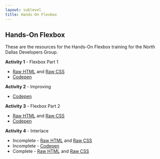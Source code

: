 ```yaml
---
layout: sublevel
title: Hands-On Flexbox
---
```


## Hands-On Flexbox

These are the resources for the Hands-On Flexbox training for the North Dallas Developers Group.

**Activity 1** - Flexbox Part 1

* [Raw HTML](/learn/hands-on-flexbox/part-1.html) and [Raw CSS](/learn/hands-on-flexbox/parts-1-and-2.css)
* [Codepen](https://codepen.io/mallioch/pen/GzMvxY?editors=1100)

**Activity 2** - Improving

* [Codepen](https://codepen.io/mallioch/pen/REJVjz?editors=1100#0)

**Activity 3** - Flexbox Part 2

* [Raw HTML](/learn/hands-on-flexbox/part-2.html) and [Raw CSS](/learn/hands-on-flexbox/parts-1-and-2.css)
* [Codepen](https://codepen.io/mallioch/pen/VgMzxX?editors=1100#0)

**Activity 4** - Interlace

* Incomplete - [Raw HTML](/learn/hands-on-flexbox/interlace.html) and [Raw CSS](/learn/hands-on-flexbox/interlace.css)
* Incomplete - [Codepen](https://codepen.io/mallioch/pen/mvBMGz?editors=1100#0)
* Complete - [Raw HTML](/learn/hands-on-flexbox/interlace-complete.html) and [Raw CSS](/learn/hands-on-flexbox/interlace-complete.css)

